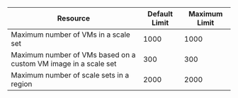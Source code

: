 | Resource | Default Limit | Maximum Limit |
| --- | --- | --- |
| Maximum number of VMs in a scale set |1000 |1000 |
| Maximum number of VMs based on a custom VM image in a scale set|300 |300 |
| Maximum number of scale sets in a region |2000 |2000 |

